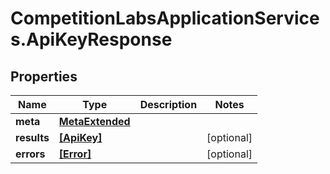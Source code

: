# CompetitionLabsApplicationServices.ApiKeyResponse

## Properties

Name | Type | Description | Notes
------------ | ------------- | ------------- | -------------
**meta** | [**MetaExtended**](MetaExtended.md) |  | 
**results** | [**[ApiKey]**](ApiKey.md) |  | [optional] 
**errors** | [**[Error]**](Error.md) |  | [optional] 


